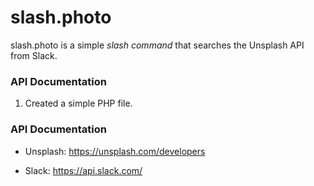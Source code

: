 # slash.photo

slash.photo is a simple *slash command* that searches the Unsplash API from Slack. 

### API Documentation

1. Created a simple PHP file.

### API Documentation

- Unsplash: https://unsplash.com/developers

- Slack: https://api.slack.com/

